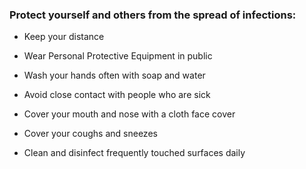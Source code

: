 ### Protect yourself and others from the spread of infections:

* Keep your distance

* Wear Personal Protective Equipment in public

* Wash your hands often with soap and water

* Avoid close contact with people who are sick

* Cover your mouth and nose with a cloth face cover

* Cover your coughs and sneezes

* Clean and disinfect frequently touched surfaces daily
